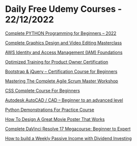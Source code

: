 # Daily Free Udemy Courses - 22/12/2022

[Complete PYTHON Programming for Beginners – 2022](https://www.udemy.com/course/easy-way-to-learn-python-for-beginners-2021/?couponCode=86A5659698CCA48AC8C1)
[Complete Graphics Design and Video Editing Masterclass](https://www.udemy.com/course/complete-graphics-design-and-video-editing-masterclass/?couponCode=BIGBUMP2023)
[AWS Identity and Access Management (IAM) Foundations](https://www.udemy.com/course/aws-identity-and-access-management-iam-foundations/?couponCode=YOUACCEL76067)
[Optimized Training for Product Owner Certification](https://www.udemy.com/course/productowner-pspo/?couponCode=607E525648FFE4200856)
[Bootstrap & jQuery – Certification Course for Beginners](https://www.udemy.com/course/bootstrap-jquery-certification-course-for-beginners/?couponCode=YOUACCEL76067)
[Mastering The Complete Agile Scrum Master Workshop](https://www.udemy.com/course/mastering-agile-scrum-workshop/?couponCode=B12A489234B776F601C3)
[CSS Complete Course For Beginners](https://www.udemy.com/course/css-complete-course-for-beginners/?couponCode=476C7BFC269E6372E42B)
[Autodesk AutoCAD / CAD – Beginner to an advanced level](https://www.udemy.com/course/autodesk-autocad-beginner-to-an-advanced-level/?couponCode=AA059ECEA5470A8441EA)
[Python Demonstrations For Practice Course](https://www.udemy.com/course/python-for-beginners-demonstration-course/?couponCode=3D7F7D3343C1535B1F2E)
[How To Design A Great Movie Poster That Works](https://www.udemy.com/course/how-to-design-a-great-movie-poster-that-works/?couponCode=DEC-HO-HO-HO)
[Complete DaVinci Resolve 17 Megacourse: Beginner to Expert](https://www.udemy.com/course/complete-davinci-resolve-17-megacourse-beginner-to-expert/?couponCode=93D9564D33E34C15F908)
[How to build a Weekly Passive Income with Dividend Investing](https://www.udemy.com/course/how-to-build-a-weekly-passive-income-with-dividend-investing/?couponCode=21E58D586152BF717BE2)
